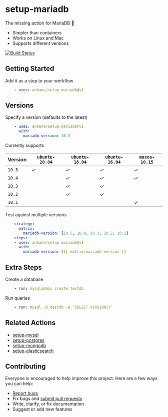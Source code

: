 # setup-mariadb

The missing action for MariaDB :tada:

- Simpler than containers
- Works on Linux and Mac
- Supports different versions

[![Build Status](https://github.com/ankane/setup-mariadb/workflows/build/badge.svg?branch=v1)](https://github.com/ankane/setup-mariadb/actions)

## Getting Started

Add it as a step to your workflow

```yml
    - uses: ankane/setup-mariadb@v1
```

## Versions

Specify a version (defaults to the latest)

```yml
    - uses: ankane/setup-mariadb@v1
      with:
        mariadb-version: 10.5
```

Currently supports

Version | `ubuntu-20.04` | `ubuntu-18.04` | `ubuntu-16.04` | `macos-10.15`
--- | --- | --- | --- | ---
`10.5` | ✓ | ✓ | ✓ | ✓
`10.4` | | ✓ | ✓ | ✓
`10.3` | | ✓ | ✓ |
`10.2` | | ✓ | ✓ |
`10.1` | | | | ✓

Test against multiple versions

```yml
    strategy:
      matrix:
        mariadb-version: [10.5, 10.4, 10.3, 10.2, 10.1]
    steps:
    - uses: ankane/setup-mariadb@v1
      with:
        mariadb-version: ${{ matrix.mariadb-version }}
```

## Extra Steps

Create a database

```yml
    - run: mysqladmin create testdb
```

Run queries

```yml
    - run: mysql -D testdb -e 'SELECT VERSION()'
```

## Related Actions

- [setup-mysql](https://github.com/ankane/setup-mysql)
- [setup-postgres](https://github.com/ankane/setup-postgres)
- [setup-mongodb](https://github.com/ankane/setup-mongodb)
- [setup-elasticsearch](https://github.com/ankane/setup-elasticsearch)

## Contributing

Everyone is encouraged to help improve this project. Here are a few ways you can help:

- [Report bugs](https://github.com/ankane/setup-mariadb/issues)
- Fix bugs and [submit pull requests](https://github.com/ankane/setup-mariadb/pulls)
- Write, clarify, or fix documentation
- Suggest or add new features
